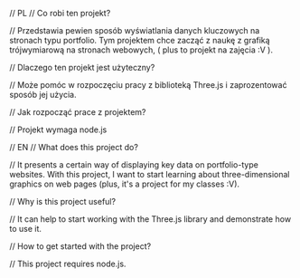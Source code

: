 // PL
// Co robi ten projekt?

// Przedstawia pewien sposób wyświatlania danych kluczowych na stronach typu portfolio. Tym projektem chce zacząć z naukę z grafiką trójwymiarową na stronach webowych, ( plus to projekt na zajęcia :V ). 

// Dlaczego ten projekt jest użyteczny?

// Może pomóc w rozpoczęciu pracy z biblioteką Three.js i zaprozentować sposób jej użycia.

// Jak rozpocząć prace z projektem?

// Projekt wymaga node.js

// EN
// What does this project do?

// It presents a certain way of displaying key data on portfolio-type websites. With this project, I want to start learning about three-dimensional graphics on web pages (plus, it's a project for my classes :V).

// Why is this project useful?

// It can help to start working with the Three.js library and demonstrate how to use it.

// How to get started with the project?

// This project requires node.js.